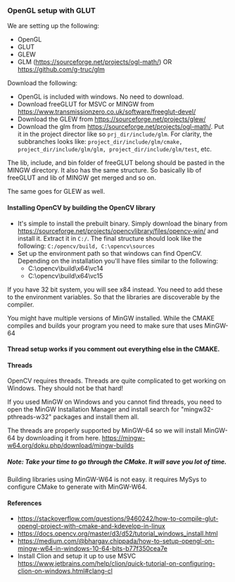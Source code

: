### OpenGL setup with GLUT

We are setting up the following:
- OpenGL
- GLUT
- GLEW
- GLM (https://sourceforge.net/projects/ogl-math/)
OR https://github.com/g-truc/glm

Download the following:
- OpenGL is included with windows. No need to download.
- Download freeGLUT for MSVC or MINGW from https://www.transmissionzero.co.uk/software/freeglut-devel/
- Download the GLEW from https://sourceforge.net/projects/glew/
- Download the glm from https://sourceforge.net/projects/ogl-math/. Put it in the project director like so ```prj_dir/include/glm```.
For clarity, the subbranches looks like: ```project_dir/include/glm/cmake, project_dir/include/glm/glm, project_dir/include/glm/test```, etc.

The lib, include, and bin folder of freeGLUT belong should be pasted in the MINGW directory. It also has the same structure.
So basically lib of freeGLUT and lib of MINGW get merged and so on.

The same goes for GLEW as well.


#### Installing OpenCV by building the OpenCV library
- It's simple to install the prebuilt binary. Simply download the binary from https://sourceforge.net/projects/opencvlibrary/files/opencv-win/
and install it. Extract it in ```C:/```. The final structure should look like the following: ```C:/opencv/build, C:\opencv\sources```
- Set up the environment path so that windows can find OpenCV. Depending on the installation you'll have files similar to the following:
    - C:\opencv\build\x64\vc14
    - C:\opencv\build\x64\vc15
    
If you have 32 bit system, you will see x84 instead. You need to add these to the environment variables. So that the libraries are discoverable by the compiler.

You might have multiple versions of MinGW installed.
While the CMAKE compiles and builds your program you need to make sure that uses MinGW-64

#### Thread setup works if you comment out everything else in the CMAKE.

#### Threads
OpenCV requires threads. Threads are quite complicated to get working on Windows.
They should not be that hard!

If you used MinGW on Windows and you cannot find threads, you 
need to open the MinGW Installation Manager and install search for "mingw32-pthreads-w32" packages and install them all.

The threads are properly supported by MinGW-64 so we will install MinGW-64 by downloading it from here.
https://mingw-w64.org/doku.php/download/mingw-builds

##### Note: Take your time to go through the CMake. It will save you lot of time.

Building libraries using MinGW-W64 is not easy. it requires MySys to configure CMake to generate with MinGW-W64.

#### References
- https://stackoverflow.com/questions/9460242/how-to-compile-glut-opengl-project-with-cmake-and-kdevelop-in-linux
- https://docs.opencv.org/master/d3/d52/tutorial_windows_install.html
- https://medium.com/@bhargav.chippada/how-to-setup-opengl-on-mingw-w64-in-windows-10-64-bits-b77f350cea7e
- Install Clion and setup it up to use MSVC https://www.jetbrains.com/help/clion/quick-tutorial-on-configuring-clion-on-windows.html#clang-cl